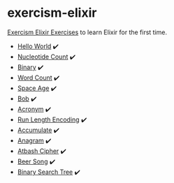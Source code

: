 # exercism-elixir

[Exercism Elixir Exercises](http://exercism.io/languages/elixir/exercises) to learn Elixir for the first time.

* [Hello World](hello-world/README.md) :heavy_check_mark:
* [Nucleotide Count](nucleotide-count/README.md) :heavy_check_mark:
* [Binary](binary/README.md) :heavy_check_mark:
* [Word Count](word-count/README.md) :heavy_check_mark:
* [Space Age](space-age/README.md) :heavy_check_mark:
* [Bob](bob/README.md) :heavy_check_mark:
* [Acronym](acronym/README.md) :heavy_check_mark:
* [Run Length Encoding](run-length-encoding/README.md) :heavy_check_mark:
* [Accumulate](accumulate/README.md) :heavy_check_mark:
* [Anagram](anagram/README.md) :heavy_check_mark:
* [Atbash Cipher](atbash-cipher/README.md) :heavy_check_mark:
* [Beer Song](beer-song/README.md) :heavy_check_mark:
* [Binary Search Tree](binary-search-tree/README.md) :heavy_check_mark:

